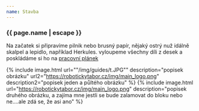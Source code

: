 ```yaml
---
name: Stavba
---
```

### {{ page.name | escape }}

Na začatek si připravíme pilnik nebo brusný papír, nějaký ostrý nuž idálně skalpel a lepidlo, například Herkules. vyloupeme všechny díli z desek a poskládáme si ho na 
[pracovní plánek](https://github.com/RoboticsBrno/pracovni_planek/tree/a10813ee59aff0e1a680b373e9a2622ac3895de0)



{% include image.html url=""/img/guides/t.JPG"" description="popisek obrázku" url2="https://robotickytabor.cz/img/main_logo.png" description2="popisek jeden a půltého obrázku" %} 
{% include image.html url="https://robotickytabor.cz/img/main_logo.png" description="popisek druhého obrázku, a zajíma mne jestli se bude zalamovat do bloku nebo ne....ale zdá se, že asi ano" %}